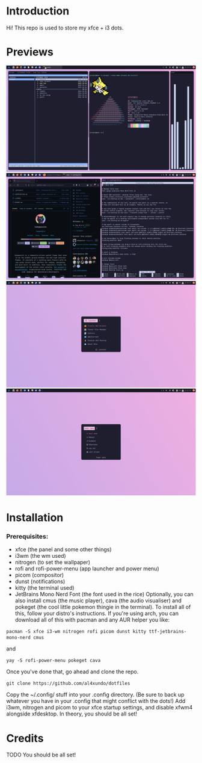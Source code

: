 # Introduction
Hi! This repo is used to store my xfce + i3 dots. 

# Previews

<img src="./previews/cmuscavafetch.png">
<img src="./previews/nanofirefox.png">
<img src="./previews/rofi1.png"> <img src="./previews/rofi2.png">

# Installation
### Prerequisites:
- xfce (the panel and some other things)
- i3wm (the wm used)
- nitrogen (to set the wallpaper)
- rofi and rofi-power-menu (app launcher and power menu)
- picom (compositor)
- dunst (notifications)
- kitty (the terminal used)
- JetBrains Mono Nerd Font (the font used in the rice)
Optionally, you can also install cmus (the music player), cava (the audio visualiser) and pokeget (the cool little pokemon thingie in the terminal).
To install all of this, follow your distro's instructions. If you're using arch, you can download all of this with pacman and any AUR helper you like:
```
pacman -S xfce i3-wm nitrogen rofi picom dunst kitty ttf-jetbrains-mono-nerd cmus
```
and
```
yay -S rofi-power-menu pokeget cava
```
Once you've done that, go ahead and clone the repo.
```
git clone https://github.com/al4xundo/dotfiles
```
Copy the ~/.config/ stuff into your .config directory. (Be sure to back up whatever you have in your .config that might conflict with the dots!) 
Add i3wm, nitrogen and picom to your xfce startup settings, and disable xfwm4 alongside xfdesktop.
In theory, you should be all set!
# Credits
TODO
You should be all set!
